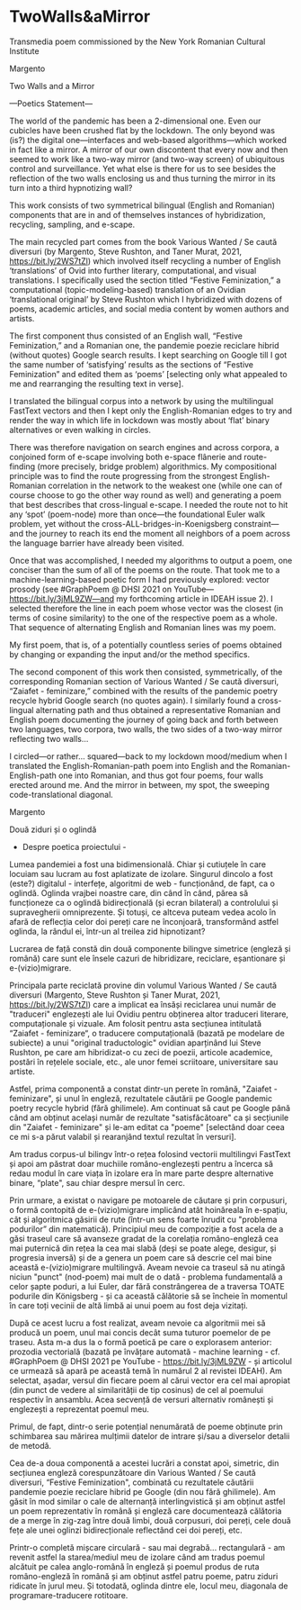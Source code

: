 # TwoWalls&aMirror
Transmedia poem commissioned by the New York Romanian Cultural Institute

Margento 

Two Walls and a Mirror

—Poetics Statement— 

The world of the pandemic has been a 2-dimensional one. Even our cubicles have been crushed flat by the lockdown. The only beyond was (is?) the digital one—interfaces and web-based algorithms—which worked in fact like a mirror. A mirror of our own discontent that every now and then seemed to work like a two-way mirror (and two-way screen) of ubiquitous control and surveillance. Yet what else is there for us to see besides the reflection of the two walls enclosing us and thus turning the mirror in its turn into a third hypnotizing wall? 

This work consists of two symmetrical bilingual (English and Romanian) components that are in and of themselves instances of hybridization, recycling, sampling, and e-scape. 

The main recycled part comes from the book Various Wanted / Se caută diversuri (by Margento, Steve Rushton, and Taner Murat, 2021, https://bit.ly/2WS7tZl) which involved itself recycling a number of English ‘translations’ of Ovid into further literary, computational, and visual translations. I specifically used the section titled “Festive Feminization,” a computational (topic-modeling-based) translation of an Ovidian ‘translational original’ by Steve Rushton which I hybridized with dozens of poems, academic articles, and social media content by women authors and artists. 

The first component thus consisted of an English wall, “Festive Feminization,” and a Romanian one, the pandemie poezie reciclare hibrid (without quotes) Google search results. I kept searching on Google till I got the same number of ‘satisfying’ results as the sections of “Festive Feminization” and edited them as ‘poems’ [selecting only what appealed to me and rearranging the resulting text in verse].

I translated the bilingual corpus into a network by using the multilingual FastText vectors and then I kept only the English-Romanian edges to try and render the way in which life in lockdown was mostly about ‘flat’ binary alternatives or even walking in circles.

There was therefore navigation on search engines and across corpora, a conjoined form of e-scape involving both e-space flânerie and route-finding (more precisely, bridge problem) algorithmics. My compositional principle was to find the route progressing from the strongest English-Romanian correlation in the network to the weakest one (while one can of course choose to go the other way round as well) and generating a poem that best describes that cross-lingual e-scape. I needed the route not to hit any ‘spot’ (poem-node) more than once—the foundational Euler walk problem, yet without the cross-ALL-bridges-in-Koenigsberg constraint—and the journey to reach its end the moment all neighbors of a poem across the language barrier have already been visited.

Once that was accomplished, I needed my algorithms to output a poem, one conciser than the sum of all of the poems on the route. That took me to a machine-learning-based poetic form I had previously explored: vector prosody (see #GraphPoem @ DHSI 2021 on YouTube—https://bit.ly/3jML9ZW—and my forthcoming article in IDEAH issue 2). I selected therefore the line in each poem whose vector was the closest (in terms of cosine similarity) to the one of the respective poem as a whole. That sequence of alternating English and Romanian lines was my poem. 

My first poem, that is, of a potentially countless series of poems obtained by changing or expanding the input and/or the method specifics. 

The second component of this work then consisted, symmetrically, of the corresponding Romanian section of Various Wanted / Se caută diversuri, “Zaiafet - feminizare,” combined with the results of the pandemic poetry recycle hybrid Google search (no quotes again). I similarly found a cross-lingual alternating path and thus obtained a representative Romanian and English poem documenting the journey of going back and forth between two languages, two corpora, two walls, the two sides of a two-way mirror reflecting two walls…

I circled—or rather… squared—back to my lockdown mood/medium when I translated the English-Romanian-path poem into English and the Romanian-English-path one into Romanian, and thus got four poems, four walls erected around me. And the mirror in between, my spot, the sweeping code-translational diagonal. 



Margento

Două ziduri și o oglindă

- Despre poetica proiectului - 

Lumea pandemiei a fost una bidimensională. Chiar și cutiuțele în care locuiam sau lucram au fost aplatizate de izolare. Singurul dincolo a fost (este?) digitalul - interfețe, algoritmi de web - funcționând, de fapt, ca o oglindă. Oglinda vrajbei noastre care, din când în când, părea să funcționeze ca o oglindă bidirecțională (și ecran bilateral) a controlului și supravegherii omniprezente. Și totuși, ce altceva puteam vedea acolo în afară de reflecția celor doi pereți care ne înconjoară, transformând astfel oglinda, la rândul ei, într-un al treilea zid hipnotizant? 

Lucrarea de față constă din două componente bilingve simetrice (engleză și română) care sunt ele însele cazuri de hibridizare, reciclare, eșantionare și e-(vizio)migrare. 

Principala parte reciclată provine din volumul Various Wanted / Se caută diversuri (Margento, Steve Rushton și Taner Murat, 2021, https://bit.ly/2WS7tZl) care a implicat ea însăși reciclarea unui număr de "traduceri" englezești ale lui Ovidiu pentru obținerea altor traduceri literare, computaționale și vizuale. Am folosit pentru asta secțiunea intitulată “Zaiafet - feminizare“, o traducere computațională (bazată pe modelare de subiecte) a unui "original traductologic" ovidian aparținând lui Steve Rushton, pe care am hibridizat-o cu zeci de poezii, articole academice, postări în rețelele sociale, etc., ale unor femei scriitoare, universitare sau artiste. 

Astfel, prima componentă a constat dintr-un perete în română, "Zaiafet - feminizare", și unul în engleză, rezultatele căutării pe Google pandemic poetry recycle hybrid (fără ghilimele). Am continuat să caut pe Google până când am obținut același număr de rezultate "satisfăcătoare" ca și secțiunile din "Zaiafet - feminizare" și le-am editat ca "poeme" [selectând doar ceea ce mi s-a părut valabil și rearanjând textul rezultat în versuri].

Am tradus corpus-ul bilingv într-o rețea folosind vectorii multilingvi FastText și apoi am păstrat doar muchiile româno-englezești pentru a încerca să redau modul în care viața în izolare era în mare parte despre alternative binare, “plate", sau chiar despre mersul în cerc.

Prin urmare, a existat o navigare pe motoarele de căutare și prin corpusuri, o formă contopită de e-(vizio)migrare implicând atât hoinăreala în e-spațiu, cât și algoritmica găsirii de rute (într-un sens foarte înrudit cu "problema podurilor” din matematică). Principiul meu de compoziție a fost acela de a găsi traseul care să avanseze gradat de la corelația româno-engleză cea mai puternică din rețea la cea mai slabă (deși se poate alege, desigur, și progresia inversă) și de a genera un poem care să descrie cel mai bine această e-(vizio)migrare multilingvă. Aveam nevoie ca traseul să nu atingă niciun "punct" (nod-poem) mai mult de o dată - problema fundamentală a celor șapte poduri, a lui Euler, dar fără constrângerea de a traversa TOATE podurile din Königsberg - și ca această călătorie să se încheie în momentul în care toți vecinii de altă limbă ai unui poem au fost deja vizitați.

După ce acest lucru a fost realizat, aveam nevoie ca algoritmii mei să producă un poem, unul mai concis decât suma tuturor poemelor de pe traseu. Asta m-a dus la o formă poetică pe care o explorasem anterior: prozodia vectorială (bazată pe învățare automată - machine learning - cf. #GraphPoem @ DHSI 2021 pe YouTube - https://bit.ly/3jML9ZW - și articolul ce urmează să apară pe această temă în numărul 2 al revistei IDEAH). Am selectat, așadar, versul din fiecare poem al cărui vector era cel mai apropiat (din punct de vedere al similarității de tip cosinus) de cel al poemului respectiv în ansamblu. Acea secvență de versuri alternativ românești și englezești a reprezentat poemul meu. 

Primul, de fapt, dintr-o serie potențial nenumărată de poeme obținute prin schimbarea sau mărirea mulțimii datelor de intrare și/sau a diverselor detalii de metodă. 

Cea de-a doua componentă a acestei lucrări a constat apoi, simetric, din secțiunea engleză corespunzătoare din Various Wanted / Se caută diversuri, “Festive Feminization", combinată cu rezultatele căutării pandemie poezie reciclare hibrid pe Google (din nou fără ghilimele). Am găsit în mod similar o cale de alternanță interlingvistică și am obținut astfel un poem reprezentativ în română și engleză care documentează călătoria de a merge în zig-zag între două limbi, două corpusuri, doi pereți, cele două fețe ale unei oglinzi bidirecționale reflectând cei doi pereți, etc.

Printr-o completă mișcare circulară - sau mai degrabă... rectangulară - am revenit astfel la starea/mediul meu de izolare când am tradus poemul alcătuit pe calea anglo-română în engleză și poemul produs de ruta româno-engleză în română și am obținut astfel patru poeme, patru ziduri ridicate în jurul meu. Și totodată, oglinda dintre ele, locul meu, diagonala de programare-traducere rotitoare.
